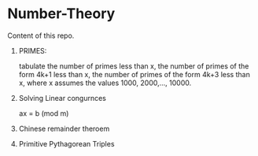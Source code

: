 # Number-Theory

Content of this repo.

1. PRIMES:

    tabulate the number of primes less than x, the number of primes of the form 4k+1 less than x, 
    the number of primes of the form 4k+3 less than x, where x assumes the values 1000, 2000,..., 10000. 
  
2. Solving Linear congurnces

    ax = b (mod m)

3. Chinese remainder theroem 

4. Primitive Pythagorean Triples
